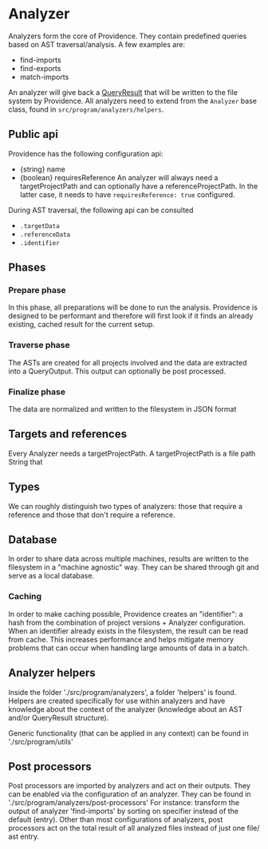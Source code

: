 # Analyzer

Analyzers form the core of Providence. They contain predefined queries based on AST traversal/analysis.
A few examples are:

- find-imports
- find-exports
- match-imports

An analyzer will give back a [QueryResult](./QueryResult.md) that will be written to the
file system by Providence.
All analyzers need to extend from the `Analyzer` base class, found in `src/program/analyzers/helpers`.

## Public api

Providence has the following configuration api:

- {string} name
- {boolean} requiresReference
  An analyzer will always need a targetProjectPath and can optionally have a referenceProjectPath.
  In the latter case, it needs to have `requiresReference: true` configured.

During AST traversal, the following api can be consulted

- `.targetData`
- `.referenceData`
- `.identifier`

## Phases

### Prepare phase

In this phase, all preparations will be done to run the analysis.
Providence is designed to be performant and therefore will first look if it finds an
already existing, cached result for the current setup.

### Traverse phase

The ASTs are created for all projects involved and the data are extracted into a QueryOutput.
This output can optionally be post processed.

### Finalize phase

The data are normalized and written to the filesystem in JSON format

## Targets and references

Every Analyzer needs a targetProjectPath. A targetProjectPath is a file path String that

## Types

We can roughly distinguish two types of analyzers: those that require a reference and those that
don't require a reference.

## Database

In order to share data across multiple machines, results are written to the filesystem in a
"machine agnostic" way.
They can be shared through git and serve as a local database.

### Caching

In order to make caching possible, Providence creates an "identifier": a hash from the combination of project versions + Analyzer configuration. When an identifier already exists in the filesystem,
the result can be read from cache.
This increases performance and helps mitigate memory problems that can occur when handling large
amounts of data in a batch.

## Analyzer helpers

Inside the folder './src/program/analyzers', a folder 'helpers' is found.
Helpers are created specifically for use within analyzers and have knowledge about
the context of the analyzer (knowledge about an AST and/or QueryResult structure).

Generic functionality (that can be applied in any context) can be found in './src/program/utils'

## Post processors

Post processors are imported by analyzers and act on their outputs. They can be enabled via
the configuration of an analyzer. They can be found in './src/program/analyzers/post-processors'
For instance: transform the output of analyzer 'find-imports' by sorting on specifier instead of
the default (entry).
Other than most configurations of analyzers, post processors act on the total result of all analyzed files
instead of just one file/ ast entry.
